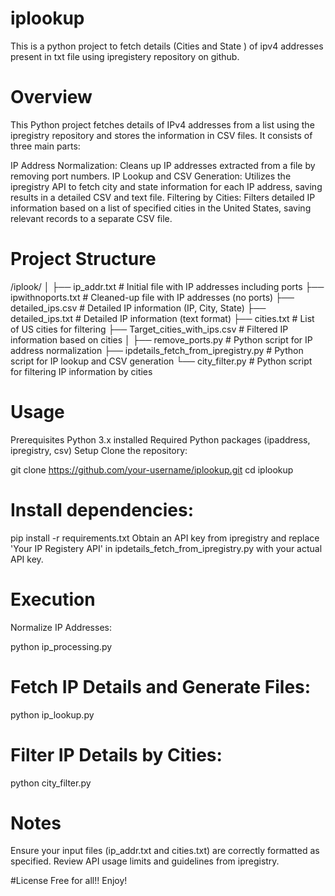 # iplookup
This is a python project to fetch details (Cities and State ) of ipv4 addresses present in txt file using ipregistery repository on github.


# Overview
This Python project fetches details of IPv4 addresses from a list using the ipregistry repository and stores the information in CSV files. It consists of three main parts:

IP Address Normalization: Cleans up IP addresses extracted from a file by removing port numbers.
IP Lookup and CSV Generation: Utilizes the ipregistry API to fetch city and state information for each IP address, saving results in a detailed CSV and text file.
Filtering by Cities: Filters detailed IP information based on a list of specified cities in the United States, saving relevant records to a separate CSV file.

# Project Structure

 /iplook/
│
├── ip_addr.txt                  # Initial file with IP addresses including ports
├── ipwithnoports.txt            # Cleaned-up file with IP addresses (no ports)
├── detailed_ips.csv             # Detailed IP information (IP, City, State)
├── detailed_ips.txt             # Detailed IP information (text format)
├── cities.txt                   # List of US cities for filtering
├── Target_cities_with_ips.csv   # Filtered IP information based on cities
│
├── remove_ports.py             # Python script for IP address normalization
├── ipdetails_fetch_from_ipregistry.py                 # Python script for IP lookup and CSV generation
└── city_filter.py               # Python script for filtering IP information by cities

# Usage
Prerequisites
Python 3.x installed
Required Python packages (ipaddress, ipregistry, csv)
Setup
Clone the repository:

git clone https://github.com/your-username/iplookup.git
cd iplookup

# Install dependencies:


pip install -r requirements.txt
Obtain an API key from ipregistry and replace 'Your IP Registery API' in ipdetails_fetch_from_ipregistry.py with your actual API key.

# Execution
Normalize IP Addresses:

python ip_processing.py

# Fetch IP Details and Generate Files:


python ip_lookup.py

# Filter IP Details by Cities:

python city_filter.py

# Notes
Ensure your input files (ip_addr.txt and cities.txt) are correctly formatted as specified.
Review API usage limits and guidelines from ipregistry.

#License
Free for all!! Enjoy!
